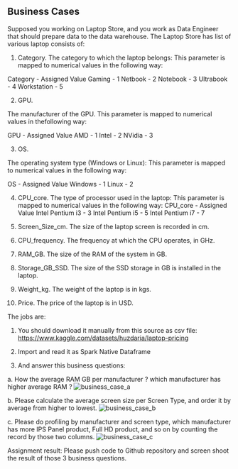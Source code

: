 ## Business Cases

Supposed you working on Laptop Store, and you work as Data Engineer that should prepare data to the data warehouse. The Laptop Store has list of various laptop consists of:

1. Category.
The category to which the laptop belongs: This parameter is mapped to numerical
values in the following way:

Category - Assigned Value
Gaming - 1
Netbook - 2
Notebook - 3
Ultrabook - 4
Workstation - 5

2. GPU.
   
The manufacturer of the GPU. This parameter is mapped to numerical values in thefollowing way:

GPU - Assigned Value
AMD - 1
Intel - 2
NVidia - 3

3. OS.

The operating system type (Windows or Linux): This parameter is mapped to numerical values in the following way:

OS - Assigned Value
Windows - 1
Linux - 2

4. CPU_core.
The type of processor used in the laptop: This parameter is mapped to numerical
values in the following way:
CPU_core - Assigned Value
Intel Pentium i3 - 3
Intel Pentium i5 - 5
Intel Pentium i7 - 7

5. Screen_Size_cm.
The size of the laptop screen is recorded in cm.

6. CPU_frequency.
The frequency at which the CPU operates, in GHz.

7. RAM_GB.
The size of the RAM of the system in GB.

8. Storage_GB_SSD.
The size of the SSD storage in GB is installed in the laptop.

10. Weight_kg.
The weight of the laptop is in kgs.

12. Price.
The price of the laptop is in USD.

The jobs are:
1. You should download it manually from this source as csv file:
https://www.kaggle.com/datasets/huzdaria/laptop-pricing

4. Import and read it as Spark Native Dataframe
   
5. And answer this business questions:
   
a. How the average RAM GB per manufacturer ? which manufacturer has higher average RAM ?
![business_case_a](https://github.com/axeltanjung/spark-laptop-pricing/assets/87402782/0f31c4fb-765a-4fb5-bed1-9c35b9e7eaf3)

b. Please calculate the average screen size per Screen Type, and order it by average from higher to lowest.
![business_case_b](https://github.com/axeltanjung/spark-laptop-pricing/assets/87402782/2457f552-f059-4d68-a388-40ca4e9d9051)

c. Please do profiling by manufacturer and screen type, which manufacturer has more IPS Panel product, Full HD product, and so on by counting the record by those two columns.
![business_case_c](https://github.com/axeltanjung/spark-laptop-pricing/assets/87402782/570da860-b581-4a74-bd5d-2592e09e1ad9)

Assignment result: Please push code to Github repository and screen shoot the result of those 3 business questions.
